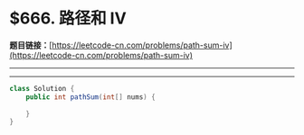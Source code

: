 # $666. 路径和 IV

**题目链接：**[https://leetcode-cn.com/problems/path-sum-iv](https://leetcode-cn.com/problems/path-sum-iv)

---

<Cards card="leetcode_666_path-sum-iv"></Cards>

---

```java
class Solution {
    public int pathSum(int[] nums) {
        
    }
}
```